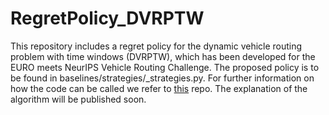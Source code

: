 # RegretPolicy_DVRPTW

This repository includes a regret policy for the dynamic vehicle routing problem with time windows (DVRPTW), which has been developed for the EURO meets NeurIPS Vehicle Routing Challenge.
The proposed policy is to be found in baselines/strategies/_strategies.py.
For further information on how the code can be called we refer to [this](https://github.com/ortec/euro-neurips-vrp-2022-quickstart) repo. 
The explanation of the algorithm will be published soon. 

